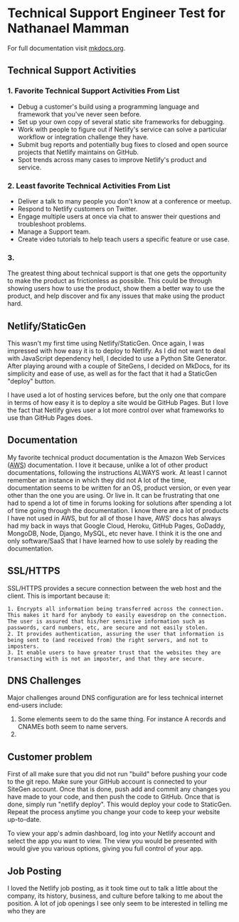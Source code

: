 # Technical Support Engineer Test for Nathanael Mamman

For full documentation visit [mkdocs.org](http://mkdocs.org).

## Technical Support Activities

### 1. Favorite Technical Support Activities From List

* Debug a customer's build using a programming language and framework that you've never seen before.
* Set up your own copy of several static site frameworks for debugging.
* Work with people to figure out if Netlify's service can solve a particular workflow or integration challenge they have.
* Submit bug reports and potentially bug fixes to closed and open source projects that Netlify maintains on GitHub.
* Spot trends across many cases to improve Netlify's product and service.

### 2. Least favorite Technical Activities From List

* Deliver a talk to many people you don't know at a conference or meetup.
* Respond to Netlify customers on Twitter.
* Engage multiple users at once via chat to answer their questions and troubleshoot problems.
* Manage a Support team.
* Create video tutorials to help teach users a specific feature or use case.

### 3.
The greatest thing about technical support is that one gets the opportunity to make the product as frictionless as possible. This could be through showing users how to use the product, show them a better way to use the product, and help discover and fix any issues that make using the product hard.

## Netlify/StaticGen

This wasn't my first time using Netlify/StaticGen. Once again, I was impressed with how easy it is to deploy to Netlify. As  I did not want to deal with JavaScript dependency hell, I decided to use a Python Site Generator. After playing around with a couple of SiteGens, I decided on MkDocs, for its simplicity and ease of use, as well as for the fact that it had a StaticGen "deploy" button.

 I have used a lot of hosting services before, but the only one that compare in terms of how easy it is to deploy a site would be GitHub Pages. But I love the fact that Netlify gives user a lot more control over what frameworks to use than GitHub Pages does.

## Documentation

My favorite technical product documentation is the Amazon Web Services ([AWS](https://aws.amazon.com/documentation/)) documentation. I love it because, unlike a lot of other product documentations, following the instructions ALWAYS work. At least I cannot remember an instance in which they did not A lot of the time, documentation seems to be written for an OS, product version, or even year other than the one you are using. Or live in. It can be frustrating that one had to spend a lot of time in forums looking for solutions after spending a lot of time going through the documentation. I know there are a lot of products I have not used in AWS, but for all of those I have, AWS’ docs has always had my back in ways that Google Cloud, Heroku, GitHub Pages, GoDaddy, MongoDB, Node, Django, MySQL, etc never have. I think it is the one and only software/SaaS that I have learned how to use solely by reading the documentation.

## SSL/HTTPS

SSL/HTTPS provides a secure connection between the web host and the client. This is important because it:

    1. Encrypts all information being transferred across the connection. This makes it hard for anybody to easily eavesdrop on the connection. The user is assured that his/her sensitive information such as passwords, card numbers, etc, are secure and not easily stolen.
    2. It provides authentication, assuring the user that information is being sent to (and received from) the right servers, and not to imposters.
    3. It enable users to have greater trust that the websites they are transacting with is not an imposter, and that they are secure.

## DNS Challenges

Major challenges around DNS configuration are for less technical internet end-users include:
  1. Some elements seem to do the same thing. For instance A records and CNAMEs both seem to name servers.
  2. 

## Customer problem

First of all make sure that you did not run "build" before pushing your code to the git repo. Make sure your GitHub account is connected to your SiteGen account. Once that is done, push add and commit any changes you have made to your code, and then push the code to GitHub. Once that is done, simply run "netlify deploy". This would deploy your code to StaticGen. Repeat the process anytime you change your code to keep your website up-to-date.

To view your app's admin dashboard, log into your Netlify account and select the app you want to view. The view you would be presented with would give you various options, giving you full control of your app.

## Job Posting
 I loved the Netlify job posting, as it took time out to talk a little about the company, its history, business, and culture before talking to me about the position. A lot of job openings I see only seem to be interested in telling me who they are
